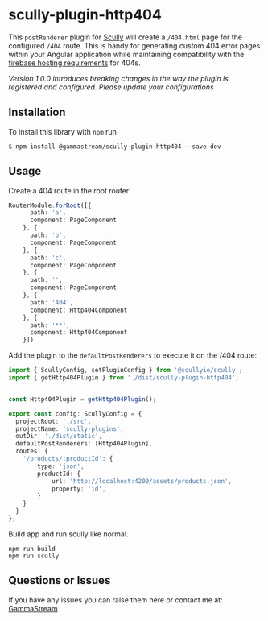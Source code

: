 # scully-plugin-http404

This `postRenderer` plugin for [Scully](http://scully.io/) will create a `/404.html` page for the configured `/404` route.  This is handy for generating custom 404 error pages within your Angular application while maintaining compatibility with the [firebase hosting requirements](https://firebase.google.com/docs/hosting/full-config#404) for 404s.

*Version 1.0.0 introduces breaking changes in the way the plugin is registered and configured. Please update your configurations*

## Installation

To install this library with `npm` run

```
$ npm install @gammastream/scully-plugin-http404 --save-dev
```

## Usage

Create a 404 route in the root router:

```typescript
RouterModule.forRoot([{
      path: 'a',
      component: PageComponent
    }, {
      path: 'b',
      component: PageComponent
    }, {
      path: 'c',
      component: PageComponent
    }, {
      path: '',
      component: PageComponent
    }, {
      path: '404',
      component: Http404Component
    }, {
      path: '**',
      component: Http404Component
    }])
```

Add the plugin to the `defaultPostRenderers` to execute it on the /404 route:

```typescript
import { ScullyConfig, setPluginConfig } from '@scullyio/scully';
import { getHttp404Plugin } from './dist/scully-plugin-http404';


const Http404Plugin = getHttp404Plugin();

export const config: ScullyConfig = {
  projectRoot: './src',
  projectName: 'scully-plugins',
  outDir: './dist/static',
  defaultPostRenderers: [Http404Plugin],
  routes: {
    '/products/:productId': {
        type: 'json',
        productId: {
            url: 'http://localhost:4200/assets/products.json',
            property: 'id',
        }
    }
  }
};

```

Build app and run scully like normal.

```shell script
npm run build
npm run scully
```

## Questions or Issues

If you have any issues you can raise them here or contact me at: [GammaStream](https://gamma.stream)
